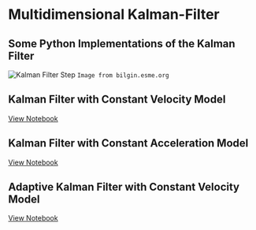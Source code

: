 Multidimensional Kalman-Filter
==============================
Some Python Implementations of the Kalman Filter
------------------------------

![Kalman Filter Step](http://bilgin.esme.org/portals/0/images/kalman/iteration_steps.gif)
`Image from bilgin.esme.org`

## Kalman Filter with Constant Velocity Model

[View Notebook](http://nbviewer.ipython.org/github/balzer82/Kalman/blob/master/Kalman-Filter-CV.ipynb?create=1)

## Kalman Filter with Constant Acceleration Model

[View Notebook](http://nbviewer.ipython.org/github/balzer82/Kalman/blob/master/Kalman-Filter-CA.ipynb?create=1)

## Adaptive Kalman Filter with Constant Velocity Model

[View Notebook](http://nbviewer.ipython.org/github/balzer82/Kalman/blob/master/Adaptive-Kalman-Filter-CV.ipynb?create=1)